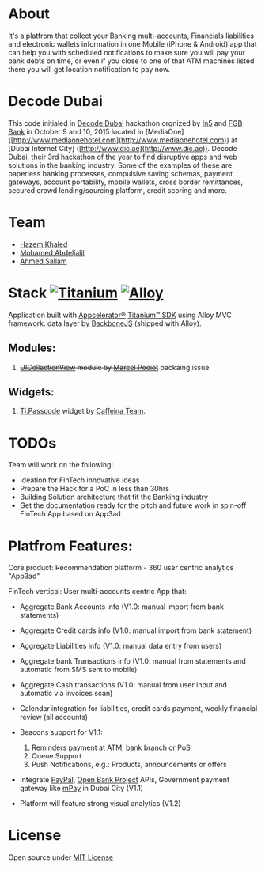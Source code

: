 # About
It's a platfrom that collect your Banking multi-accounts, Financials liabilities and electronic wallets information in one Mobile (iPhone & Android) app that can help you with scheduled notifications to make sure you will pay your bank debts on time, or even if you close to one of that ATM machines listed there you will get location notification to pay now.

# Decode Dubai
This code initialed in [Decode Dubai](http://dic.ae/decodedubai/) hackathon orgnized by [In5](http://in5.ae) and [FGB Bank](http://fgb.ae) in October 9 and 10, 2015 located in [MediaOne] ([http://www.mediaonehotel.com](http://www.mediaonehotel.com)) at [Dubai Internet City] ([http://www.dic.ae](http://www.dic.ae)). Decode Dubai, their 3rd hackathon of the year to find disruptive apps and web solutions in the banking industry. Some of the examples of these are paperless banking processes, compulsive saving schemas, payment gateways, account portability, mobile wallets, cross border remittances, secured crowd lending/sourcing platform, credit scoring and more.

# Team
- [Hazem Khaled](http://github.com/hazemkhaled)
- [Mohamed Abdeljalil](http://twitter.com/galilu)
- [Ahmed Sallam](http://twitter.com/iASallam)

# Stack  [![Titanium](http://www-static.appcelerator.com/badges/titanium-git-badge-sq.png)](http://www.appcelerator.com/titanium/) [![Alloy](http://www-static.appcelerator.com/badges/alloy-git-badge-sq.png)](http://www.appcelerator.com/alloy/)
Application built with [Appcelerator®](http://www.appcelerator.com) [Titanium™ SDK](http://www.appcelerator.org/#titanium) using Alloy MVC framework. data layer by [BackboneJS](http://backbonejs.org) (shipped with Alloy).

## Modules:
1. ~~[UICollactionView](https://github.com/mpociot/TiCollectionView) module by [Marcel Pociot](https://github.com/mpociot/)~~ packaing issue.

## Widgets:
1. [Ti.Passcode](http://github.com/CaffeinaLab/Ti.Passcode) widget by [Caffeina Team](http://caffeina.it/).

# TODOs
Team will work on the following:
- Ideation for FinTech innovative ideas
- Prepare the Hack for a PoC in less than 30hrs
- Building Solution architecture that fit the Banking industry
- Get the documentation ready for the pitch and future work in spin-off FInTech App based on App3ad

# Platfrom Features:
Core product: Recommendation platform - 360 user centric analytics "App3ad"

FinTech vertical: User multi-accounts centric App that:
- Aggregate Bank Accounts info (V1.0: manual import from bank statements)
- Aggregate Credit cards info (V1.0: manual import from bank statement)
- Aggregate Liabilities info (V1.0: manual data entry from users)
- Aggregate bank Transactions info (V1.0: manual from statements and automatic from SMS sent to mobile)
- Aggregate Cash transactions (V1.0: manual from user input and automatic via invoices scan)
- Calendar integration for liabilities, credit cards payment, weekly financial review (all accounts)
- Beacons support for V1.1:
  1. Reminders payment at ATM, bank branch or PoS
  2. Queue Support
  3. Push Notifications, e.g.: Products, announcements or offers

- Integrate [PayPal](https://www.paypal.com/), [Open Bank Project](https://www.openbankproject.com) APIs, Government payment gateway like [mPay](https://mpay.dubai.ae/) in Dubai City (V1.1)
- Platform will feature strong visual analytics (V1.2)

# License
Open source under [MIT License](https://github.com/App3ad/bo7/blob/master/LICENSE.md)
